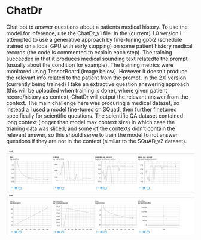 # ChatDr
Chat bot to answer questions about a patients medical history. To use the model for inference, use the ChatDr_v1 file.
In the (current) 1.0 version I attempted to use a generative approach by fine-tuning gpt-2 (schedule trained on a local GPU with early stopping) on some patient history medical records (the code is commented to explain each step). The training succeeded in that it produces medical sounding text relatedto the prompt (usually about the condition for example). The training metrics were monitored using TensorBoard (image below).
However it doesn't produce the relevant info related to the patient from the prompt.
In the 2.0 version (currently being trained) I take an extractive question answering approach (this will be uploaded when training is done), where given patient record/history as context, ChatDr will output the relevant answer from the context. The main challenge here was procuring a medical dataset, so instead a I used a model fine-tuned on SQuad, then further finetuned specifically for scientific questions. The scientific QA dataset contained long context (longer than model max context size) in which case the trianing data was sliced, and some of the contexts didn't contain the relevant answer, so this should serve to train the model to not answer questions if they are not in the context (similar to the SQuAD_v2 dataset).

![alt text](https://github.com/m-elbeltagi/ChatDr/blob/main/TB_dashboard_ChatDr_v1.png)
